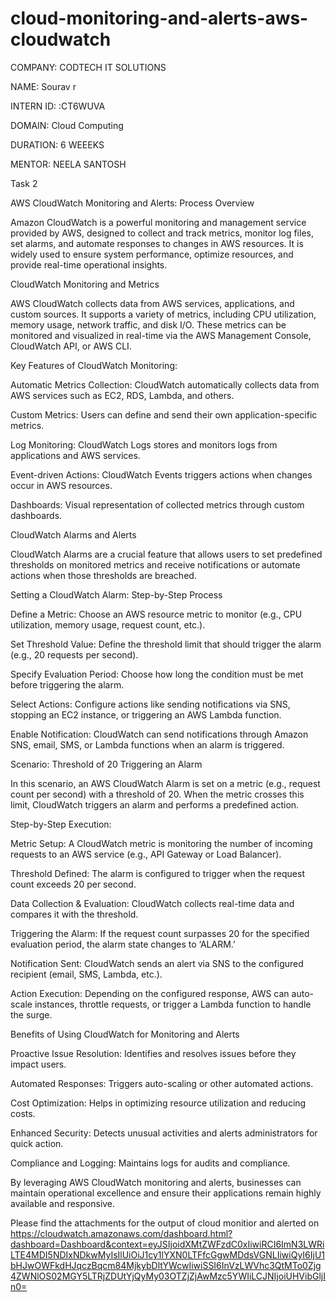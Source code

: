 # cloud-monitoring-and-alerts-aws-cloudwatch

COMPANY: CODTECH IT SOLUTIONS

NAME: Sourav r

INTERN ID: :CT6WUVA

DOMAIN: Cloud Computing

DURATION: 6 WEEEKS

MENTOR: NEELA SANTOSH

Task 2

AWS CloudWatch Monitoring and Alerts: Process Overview

Amazon CloudWatch is a powerful monitoring and management service provided by AWS, designed to collect and track metrics, monitor log files, set alarms, and automate responses to changes in AWS resources. It is widely used to ensure system performance, optimize resources, and provide real-time operational insights.

CloudWatch Monitoring and Metrics

AWS CloudWatch collects data from AWS services, applications, and custom sources. It supports a variety of metrics, including CPU utilization, memory usage, network traffic, and disk I/O. These metrics can be monitored and visualized in real-time via the AWS Management Console, CloudWatch API, or AWS CLI.

Key Features of CloudWatch Monitoring:

Automatic Metrics Collection: CloudWatch automatically collects data from AWS services such as EC2, RDS, Lambda, and others.

Custom Metrics: Users can define and send their own application-specific metrics.

Log Monitoring: CloudWatch Logs stores and monitors logs from applications and AWS services.

Event-driven Actions: CloudWatch Events triggers actions when changes occur in AWS resources.

Dashboards: Visual representation of collected metrics through custom dashboards.

CloudWatch Alarms and Alerts

CloudWatch Alarms are a crucial feature that allows users to set predefined thresholds on monitored metrics and receive notifications or automate actions when those thresholds are breached.

Setting a CloudWatch Alarm: Step-by-Step Process

Define a Metric: Choose an AWS resource metric to monitor (e.g., CPU utilization, memory usage, request count, etc.).

Set Threshold Value: Define the threshold limit that should trigger the alarm (e.g., 20 requests per second).

Specify Evaluation Period: Choose how long the condition must be met before triggering the alarm.

Select Actions: Configure actions like sending notifications via SNS, stopping an EC2 instance, or triggering an AWS Lambda function.

Enable Notification: CloudWatch can send notifications through Amazon SNS, email, SMS, or Lambda functions when an alarm is triggered.

Scenario: Threshold of 20 Triggering an Alarm

In this scenario, an AWS CloudWatch Alarm is set on a metric (e.g., request count per second) with a threshold of 20. When the metric crosses this limit, CloudWatch triggers an alarm and performs a predefined action.

Step-by-Step Execution:

Metric Setup: A CloudWatch metric is monitoring the number of incoming requests to an AWS service (e.g., API Gateway or Load Balancer).

Threshold Defined: The alarm is configured to trigger when the request count exceeds 20 per second.

Data Collection & Evaluation: CloudWatch collects real-time data and compares it with the threshold.

Triggering the Alarm: If the request count surpasses 20 for the specified evaluation period, the alarm state changes to ‘ALARM.’

Notification Sent: CloudWatch sends an alert via SNS to the configured recipient (email, SMS, Lambda, etc.).

Action Execution: Depending on the configured response, AWS can auto-scale instances, throttle requests, or trigger a Lambda function to handle the surge.

Benefits of Using CloudWatch for Monitoring and Alerts

Proactive Issue Resolution: Identifies and resolves issues before they impact users.

Automated Responses: Triggers auto-scaling or other automated actions.

Cost Optimization: Helps in optimizing resource utilization and reducing costs.

Enhanced Security: Detects unusual activities and alerts administrators for quick action.

Compliance and Logging: Maintains logs for audits and compliance.

By leveraging AWS CloudWatch monitoring and alerts, businesses can maintain operational excellence and ensure their applications remain highly available and responsive.




Please find the attachments for the output of cloud monitior and alerted on 
https://cloudwatch.amazonaws.com/dashboard.html?dashboard=Dashboard&context=eyJSIjoidXMtZWFzdC0xIiwiRCI6ImN3LWRiLTE4MDI5NDIxNDkwMyIsIlUiOiJ1cy1lYXN0LTFfcGgwMDdsVGNLIiwiQyI6IjU1bHJwOWFkdHJqczBqcm84MjkybDltYWcwIiwiSSI6InVzLWVhc3QtMTo0Zjg4ZWNlOS02MGY5LTRjZDUtYjQyMy03OTZjZjAwMzc5YWIiLCJNIjoiUHVibGljIn0=
